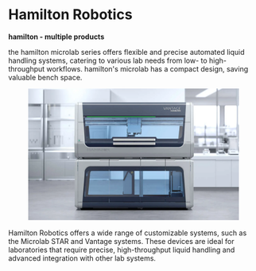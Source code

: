 # Hamilton Robotics

**hamilton - multiple products**

the hamilton microlab series offers flexible and precise automated liquid handling systems, catering to various lab needs from low- to high-throughput workflows. hamilton's microlab has a compact design, saving valuable bench space.

<figure><img src="../../.gitbook/assets/Vantage-Thumbnail.webp" alt="" width="563"><figcaption></figcaption></figure>



Hamilton Robotics offers a wide range of customizable systems, such as the Microlab STAR and Vantage systems. These devices are ideal for laboratories that require precise, high-throughput liquid handling and advanced integration with other lab systems.
